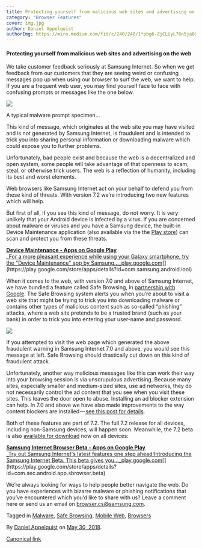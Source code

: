 ```yaml
---
title: Protecting yourself from malicious web sites and advertising on the web
category: "Browser Features"
cover: img.jpg
author: Daniel Appelquist
authorImg: https://miro.medium.com/fit/c/240/240/1*pbg6-ZjCLUyL76n5ja0S5Q.jpeg
---
```


#### Protecting yourself from malicious web sites and advertising on the web

We take customer feedback seriously at Samsung Internet. So when we get feedback from our customers that they are seeing weird or confusing messages pop up when using our browser to surf the web, we want to help. If you are a frequent web user, you may find yourself face to face with confusing prompts or messages like the one below.

![](https://cdn-images-1.medium.com/max/600/1*ugx9WIs0EBhLu0rOpArlUg.jpeg)

A typical malware prompt specimen…

This kind of message, which originates at the web site you may have visited and is not generated by Samsung Internet, is fraudulent and is intended to trick you into sharing personal information or downloading malware which could expose you to further problems.

Unfortunately, bad people exist and because the web is a decentralized and open system, some people will take advantage of that openness to scam, steal, or otherwise trick users. The web is a reflection of humanity, including its best and worst elements.

Web browsers like Samsung Internet act on your behalf to defend you from these kind of threats. With version 7.2 we’re introducing two new features which will help.

But first of all, if you see this kind of message, do not worry. It is very unlikely that your Android device is infected by a virus. If you are concerned about malware or viruses and you have a Samsung device, the built-in Device Maintenance application (also available via the the [Play store](https://play.google.com/store/apps/details?id=com.samsung.android.lool)) can scan and protect you from these threats.

[**Device Maintenance - Apps on Google Play**  
_For a more pleasant experience while using your Galaxy smartphone, try the "Device Maintenance" app by Samsung…_play.google.com](https://play.google.com/store/apps/details?id=com.samsung.android.lool "https://play.google.com/store/apps/details?id=com.samsung.android.lool")[](https://play.google.com/store/apps/details?id=com.samsung.android.lool)

When it comes to the web, with version 7.0 and above of Samsung Internet, we have bundled a feature called Safe Browsing, in [partnership with Google](https://safebrowsing.google.com/). The Safe Browsing system alerts you when you’re about to visit a web site that might be trying to trick you into downloading malware or contains other types of malicious content such as so-called “phishing” attacks, where a web site pretends to be a trusted brand (such as your bank) in order to trick you into entering your user-name and password.

![](https://cdn-images-1.medium.com/max/600/1*L7gAH7adpNMvX5nGY9FG0w.jpeg)

If you attempted to visit the web page which generated the above fraudulent warning in Samsung Internet 7.0 and above, you would see this message at left. Safe Browsing should drastically cut down on this kind of fraudulent attack.

Unfortunately, another way malicious messages like this can work their way into your browsing session is via unscrupulous advertising. Because many sites, especially smaller and medium-sized sites, use ad networks, they do not necessarily control the ad content that you see when you visit these sites. This leaves the door open to abuse. Installing an ad blocker extension can help. In 7.0 and above we have also made improvements to the way content blockers are installed —[ see this post for details](https://medium.com/samsung-internet-dev/new-samsung-internet-beta-introduces-protected-browsing-52f1ce7145f6).

Both of these features are part of 7.2. The full 7.2 release for all devices, including non-Samsung devices, will happen soon. Meanwhile, the 7.2 beta is also [available for download](https://play.google.com/store/apps/details?id=com.sec.android.app.sbrowser.beta) now on all devices:

[**Samsung Internet Browser Beta - Apps on Google Play**  
_Try out Samsung Internet's latest features one step ahead!Introducing the Samsung Internet Beta. This beta gives you…_play.google.com](https://play.google.com/store/apps/details?id=com.sec.android.app.sbrowser.beta "https://play.google.com/store/apps/details?id=com.sec.android.app.sbrowser.beta")[](https://play.google.com/store/apps/details?id=com.sec.android.app.sbrowser.beta)

We’re always looking for ways to help people better navigate the web. Do you have experiences with bizarre malware or phishing notifications that you’ve encountered which you’d like to share with us? Leave a comment here or send us an email on [browser.cs@samsung.com](mailto:browser.cs@samsung.com).

Tagged in [Malware](https://medium.com/tag/malware), [Safe Browsing](https://medium.com/tag/safe-browsing), [Mobile Web](https://medium.com/tag/mobile-web), [Browsers](https://medium.com/tag/browsers)

By [Daniel Appelquist](https://medium.com/@torgo) on [May 30, 2018](https://medium.com/p/f021543f4abf).

[Canonical link](https://medium.com/@torgo/something-malware-this-way-comes-f021543f4abf)
